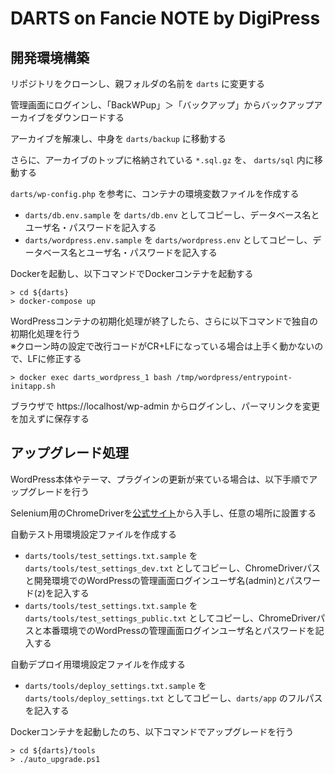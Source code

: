 # DARTS on Fancie NOTE by DigiPress

## 開発環境構築

リポジトリをクローンし、親フォルダの名前を `darts` に変更する

管理画面にログインし、「BackWPup」＞「バックアップ」からバックアップアーカイブをダウンロードする

アーカイブを解凍し、中身を `darts/backup` に移動する

さらに、アーカイブのトップに格納されている `*.sql.gz` を、 `darts/sql` 内に移動する

`darts/wp-config.php` を参考に、コンテナの環境変数ファイルを作成する

- `darts/db.env.sample` を `darts/db.env` としてコピーし、データベース名とユーザ名・パスワードを記入する
- `darts/wordpress.env.sample` を `darts/wordpress.env` としてコピーし、データベース名とユーザ名・パスワードを記入する

Dockerを起動し、以下コマンドでDockerコンテナを起動する

```
> cd ${darts}
> docker-compose up
```

WordPressコンテナの初期化処理が終了したら、さらに以下コマンドで独自の初期化処理を行う  
※クローン時の設定で改行コードがCR+LFになっている場合は上手く動かないので、LFに修正する

```
> docker exec darts_wordpress_1 bash /tmp/wordpress/entrypoint-initapp.sh
```

ブラウザで https://localhost/wp-admin からログインし、パーマリンクを変更を加えずに保存する

## アップグレード処理

WordPress本体やテーマ、プラグインの更新が来ている場合は、以下手順でアップグレードを行う

Selenium用のChromeDriverを[公式サイト](http://chromedriver.chromium.org/downloads)から入手し、任意の場所に設置する

自動テスト用環境設定ファイルを作成する

- `darts/tools/test_settings.txt.sample` を `darts/tools/test_settings_dev.txt` としてコピーし、ChromeDriverパスと開発環境でのWordPressの管理画面ログインユーザ名(admin)とパスワード(z)を記入する
- `darts/tools/test_settings.txt.sample` を `darts/tools/test_settings_public.txt` としてコピーし、ChromeDriverパスと本番環境でのWordPressの管理画面ログインユーザ名とパスワードを記入する

自動デプロイ用環境設定ファイルを作成する

- `darts/tools/deploy_settings.txt.sample` を `darts/tools/deploy_settings.txt` としてコピーし、`darts/app` のフルパスを記入する

Dockerコンテナを起動したのち、以下コマンドでアップグレードを行う

```
> cd ${darts}/tools
> ./auto_upgrade.ps1
```

